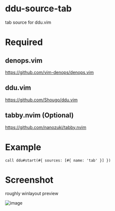 # ddu-source-tab

tab source for ddu.vim

# Required

## denops.vim

https://github.com/vim-denops/denops.vim

## ddu.vim

https://github.com/Shougo/ddu.vim

## tabby.nvim (Optional)

https://github.com/nanozuki/tabby.nvim

# Example

```
call ddu#start(#{ sources: [#{ name: 'tab' }] })
```

# Screenshot
roughly winlayout preview

![image](https://user-images.githubusercontent.com/50443168/236665455-d9f7b73f-c51b-400b-a33e-1a7101531c9f.png)
